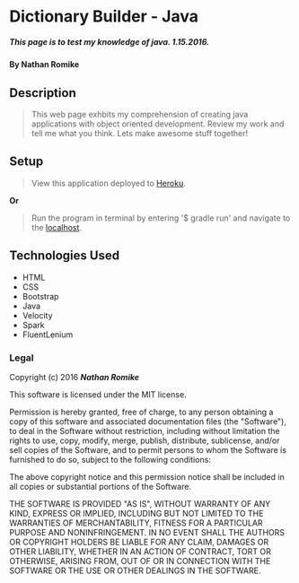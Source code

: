 # Dictionary Builder - Java

##### This page is to test my knowledge of java. 1.15.2016.

#### By **Nathan Romike**

## Description

> This web page exhbits my comprehension of creating java applications with object oriented development. Review my work and tell me what you think. Lets make awesome stuff together!

## Setup

>View this application deployed to [Heroku](https://morning-lowlands-6946.herokuapp.com/).

**Or**

>Run the program in terminal by entering '$ gradle run' and navigate to the [localhost](http://localhost:4567/).

## Technologies Used

* HTML
* CSS
* Bootstrap
* Java
* Velocity
* Spark
* FluentLenium

### Legal

Copyright (c) 2016 **_Nathan Romike_**

This software is licensed under the MIT license.

Permission is hereby granted, free of charge, to any person obtaining a copy
of this software and associated documentation files (the "Software"), to deal
in the Software without restriction, including without limitation the rights
to use, copy, modify, merge, publish, distribute, sublicense, and/or sell
copies of the Software, and to permit persons to whom the Software is
furnished to do so, subject to the following conditions:

The above copyright notice and this permission notice shall be included in
all copies or substantial portions of the Software.

THE SOFTWARE IS PROVIDED "AS IS", WITHOUT WARRANTY OF ANY KIND, EXPRESS OR
IMPLIED, INCLUDING BUT NOT LIMITED TO THE WARRANTIES OF MERCHANTABILITY,
FITNESS FOR A PARTICULAR PURPOSE AND NONINFRINGEMENT. IN NO EVENT SHALL THE
AUTHORS OR COPYRIGHT HOLDERS BE LIABLE FOR ANY CLAIM, DAMAGES OR OTHER
LIABILITY, WHETHER IN AN ACTION OF CONTRACT, TORT OR OTHERWISE, ARISING FROM,
OUT OF OR IN CONNECTION WITH THE SOFTWARE OR THE USE OR OTHER DEALINGS IN
THE SOFTWARE.
